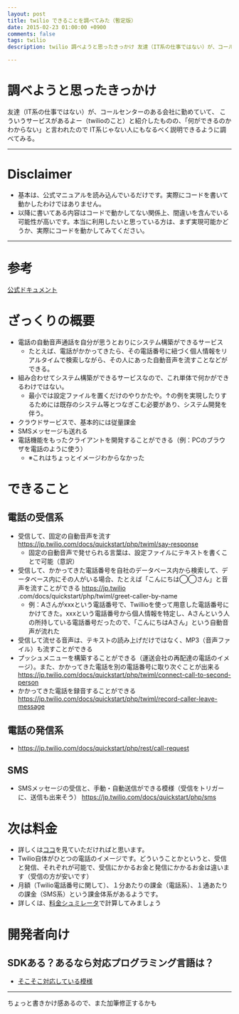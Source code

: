 ```yaml
---
layout: post
title: twilio できることを調べてみた（暫定版）
date: 2015-02-23 01:00:00 +0900
comments: false
tags: twilio
description: twilio 調べようと思ったきっかけ 友達（IT系の仕事ではない）が、コールセンターのある会社に勤めていて、こういうサービスがあるよー（twilioのこと）と紹介したものの 「何ができるのかわからない」と言われたので IT系じゃない人にもなるべく説明できるように調べてみる。

---
```


# 調べようと思ったきっかけ

友達（IT系の仕事ではない）が、コールセンターのある会社に勤めていて、
こういうサービスがあるよー（twilioのこと）と紹介したものの、「何ができるのかわからない」と言われたので
IT系じゃない人にもなるべく説明できるように調べてみる。

---

# Disclaimer

* 基本は、公式マニュアルを読み込んでいるだけです。実際にコードを書いて動かしたわけではありません。
* 以降に書いてある内容はコードで動かしてない関係上、間違いを含んでいる可能性が高いです。本当に利用したいと思っている方は、まず実現可能かどうか、実際にコードを動かしてみてください。

---

# 参考

[公式ドキュメント](https://jp.twilio.com/docs)

# ざっくりの概要

<!--more-->

* 電話の自動音声通話を自分が思うとおりにシステム構築ができるサービス
    * たとえば、電話がかかってきたら、その電話番号に紐づく個人情報をリアルタイムで検索しながら、その人にあった自動音声を流すことなどができる。
* 組み合わせてシステム構築ができるサービスなので、これ単体で何かができるわけではない。
    * 最小では設定ファイルを置くだけのやりかたや。↑の例を実現したりするためには既存のシステム等とつなぎこむ必要があり、システム開発を伴う。
* クラウドサービスで、基本的には従量課金
* SMSメッセージも送れる
* 電話機能をもったクライアントを開発することができる（例：PCのブラウザを電話のように使う）
    * ※これはちょっとイメージわからなかった

# できること

## 電話の受信系
* 受信して、固定の自動音声を流す https://jp.twilio.com/docs/quickstart/php/twiml/say-response
    * 固定の自動音声で発せられる言葉は、設定ファイルにテキストを書くことで可能（意訳）
* 受信して、かかってきた電話番号を自社のデータベース内から検索して、データベース内にその人がいる場合、たとえば「こんにちは◯◯さん」と音声を流すことができる https://jp.twilio
.com/docs/quickstart/php/twiml/greet-caller-by-name
    * 例：Aさんがxxxという電話番号で、Twillioを使って用意した電話番号にかけてきた。xxxという電話番号から個人情報を特定し、Aさんという人の所持している電話番号だったので、「こんにちはAさん」という自動音声が流れた
* 受信して流せる音声は、テキストの読み上げだけではなく、MP3（音声ファイル）も流すことができる
* プッシュメニューを構築することができる（運送会社の再配達の電話のイメージ）。また、かかってきた電話を別の電話番号に取り次ぐことが出来る https://jp.twilio.com/docs/quickstart/php/twiml/connect-call-to-second-person
* かかってきた電話を録音することができる https://jp.twilio.com/docs/quickstart/php/twiml/record-caller-leave-message

## 電話の発信系
* https://jp.twilio.com/docs/quickstart/php/rest/call-request

## SMS
* SMSメッセージの受信と、手動・自動送信ができる模様（受信をトリガーに、送信も出来そう） https://jp.twilio.com/docs/quickstart/php/sms

# 次は料金

* 詳しくは[ココ](http://twilio.kddi-web.com/price/)を見ていただければと思います。
* Twilio自体がひとつの電話のイメージです。どういうことかというと、受信と発信、それぞれが可能で、受信にかかるお金と発信にかかるお金は違います（受信の方が安いです）
* 月額（Twilio電話番号に関して）、１分あたりの課金（電話系）、１通あたりの課金（SMS系）という課金体系があるようです。
* 詳しくは、[料金シュミレータ](http://twilio.kddi-web.com/price/#simulatorArea)で計算してみましょう

# 開発者向け

## SDKある？あるなら対応プログラミング言語は？

* [そこそこ対応している模様](https://jp.twilio.com/docs/libraries)

---

ちょっと書きかけ感あるので、また加筆修正するかも